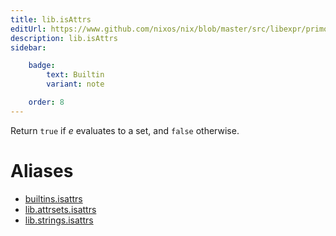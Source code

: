 ```yaml
---
title: lib.isAttrs
editUrl: https://www.github.com/nixos/nix/blob/master/src/libexpr/primops.cc
description: lib.isAttrs
sidebar:

    badge:
        text: Builtin
        variant: note

    order: 8
---
```


Return `true` if *e* evaluates to a set, and `false` otherwise.


# Aliases

- [builtins.isattrs](/nix-doc-comments/reference/builtins/builtins-isattrs)
- [lib.attrsets.isattrs](/nix-doc-comments/reference/lib/attrsets/lib-attrsets-isattrs)
- [lib.strings.isattrs](/nix-doc-comments/reference/lib/strings/lib-strings-isattrs)


